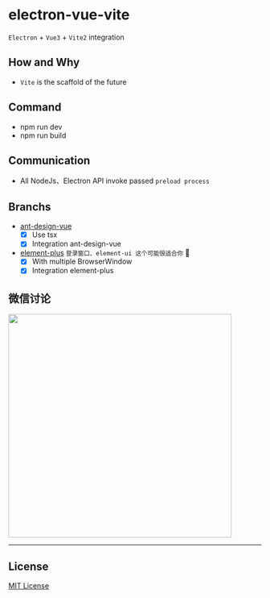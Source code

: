 # electron-vue-vite
`Electron` + `Vue3` + `Vite2` integration

## How and Why
- `Vite` is the scaffold of the future

## Command
- npm run dev
- npm run build

## Communication
- All NodeJs、Electron API invoke passed `preload process`

## Branchs
- [ant-design-vue](https://github.com/caoxiemeihao/electron-vue-vite/tree/ant-design-vue)
  * [x] Use tsx
  * [x] Integration ant-design-vue
- [element-plus](https://github.com/caoxiemeihao/electron-vue-vite/tree/element-plus) `登录窗口、element-ui 这个可能很适合你` 🚀
  * [x] With multiple BrowserWindow
  * [x] Integration element-plus

## 微信讨论

<img width="444px" src="https://raw.githubusercontent.com/caoxiemeihao/electron-vue-vite/main/blog/wx/qrcode.jpg" />

---

## License

[MIT License](https://opensource.org/licenses/MIT)
